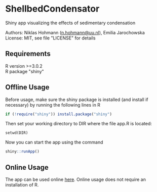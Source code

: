 # ShellbedCondensator
Shiny app visualizing the effects of sedimentary condensation

Authors:
Niklas Hohmann (n.hohmann@uu.nl), Emilia Jarochowska  
License: MIT, see file "LICENSE" for details

## Requirements
R version >=3.0.2  
R package "shiny"

## Offline Usage
Before usage, make sure the shiny package is installed (and install if necessary) by running the following lines in R
``` R
if (!require("shiny")) install.package("shiny")
```
Then set your working directory to DIR where the file app.R is located:
```
setwd(DIR)
```
Now you can start the app using the command
``` R
shiny::runApp()
```

## Online Usage
The app can be used online [here](https://stratigraphicpaleobiology.shinyapps.io/shellbed_condensator/). Online usage does not require an installation of R.
